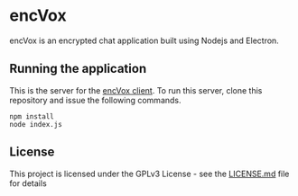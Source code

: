 # encVox

encVox is an encrypted chat application built using Nodejs and Electron.

## Running the application

This is the server for the [encVox client](https://github.com/tylerstonge/encvox-client). To run this server, clone this repository and issue the following commands.

```
npm install
node index.js
```

## License
This project is licensed under the GPLv3 License - see the [LICENSE.md](LICENSE.md) file for details

